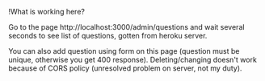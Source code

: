 !What is working here?

Go to the page http://localhost:3000/admin/questions and wait several seconds to see list of questions, gotten from heroku server.

You can also add question using form on this page (question must be unique, otherwise you get 400 response). Deleting/changing doesn't work because of CORS policy (unresolved problem on server, not my duty).